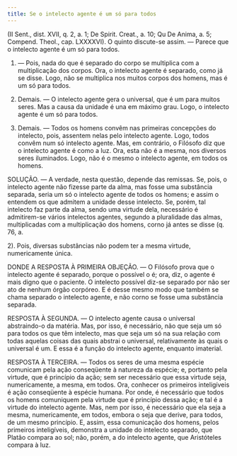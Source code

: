 ```yaml
---
title: Se o intelecto agente é um só para todos
---
```


(II Sent., dist. XVII, q. 2, a. 1; De Spirit. Creat., a. 10; Qu De Anima, a. 5; Compend. Theol., cap. LXXXXVI).
  O quinto discute-se assim. ― Parece que o intelecto agente é um só para todos.  

1. ― Pois, nada do que é separado do corpo se multiplica com a multiplicação dos corpos. Ora, o intelecto agente é separado, como já se disse. Logo, não se multiplica nos muitos corpos dos homens, mas é um só para todos.  

2. Demais. ― O intelecto agente gera o universal, que é um para muitos seres. Mas a causa da unidade é una em máximo grau. Logo, o intelecto agente é um só para todos.  

3. Demais. ― Todos os homens convêm nas primeiras concepções do intelecto, pois, assentem nelas pelo intelecto agente. Logo, todos convêm num só intelecto agente.  Mas, em contrário, o Filósofo diz que o intelecto agente é como a luz. Ora, esta não é a mesma, nos diversos seres iluminados. Logo, não é o mesmo o intelecto agente, em todos os homens. 

SOLUÇÃO. ― A verdade, nesta questão, depende das remissas. Se, pois, o intelecto agente não fizesse parte da alma, mas fosse uma substância separada, seria um só o intelecto agente de todos os homens; e assim o entendem os que admitem a unidade desse intelecto. Se, porém, tal intelecto faz parte da alma, sendo uma virtude dela, necessário é admitirem-se vários intelectos agentes, segundo a pluralidade das almas, multiplicadas com a multiplicação dos homens, corno já antes se disse (q. 76, a. 

2). Pois, diversas substâncias não podem ter a mesma virtude, numericamente única.  

DONDE A RESPOSTA À PRIMEIRA OBJEÇÃO. ― O Filósofo prova que o intelecto agente é separado, porque o possível o é; ora, diz, o agente é mais digno que o paciente. O intelecto possível diz-se separado por não ser ato de nenhum órgão corpóreo. E é desse mesmo modo que também se chama separado o intelecto agente, e não corno se fosse uma substância separada.  

RESPOSTA À SEGUNDA. ― O intelecto agente causa o universal abstraindo-o da matéria. Mas, por isso, é necessário, não que seja um só para todos os que têm intelecto, mas que seja um só na sua relação com todas aquelas coisas das quais abstrai o universal, relativamente às quais o universal é um. E essa é a função do intelecto agente, enquanto imaterial.  

RESPOSTA À TERCEIRA. ― Todos os seres de uma mesma espécie comunicam pela ação conseqüente à natureza da espécie; e, portanto pela virtude, que é princípio da ação; sem ser necessário que essa virtude seja, numericamente, a mesma, em todos. Ora, conhecer os primeiros inteligíveis é ação conseqüente à espécie humana. Por onde, é necessário que todos os homens comuniquem pela virtude que é princípio dessa ação; e tal é a virtude do intelecto agente. Mas, nem por isso, é necessário que ela seja a mesma, numericamente, em todos, embora o seja que derive, para todos, de um mesmo princípio. E, assim, essa comunicação dos homens, pelos primeiros inteligíveis, demonstra a unidade do intelecto separado, que Platão compara ao sol; não, porém, a do intelecto agente, que Aristóteles compara à luz.